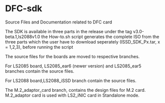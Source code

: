 # DFC-sdk

Source Files and Documentation related to DFC card

The SDK is available in three parts in the release under the tag v3.0-beta.1,ls2088v1.0 the How-to.sh script generates the complete ISO from the three parts which the user have to download seperately (ISSD_SDK_Px.tar, x = 1,2,3), before running the script

The source files for the boards are moved to respective branches. 

For LS2085 board, LS2085_ear6 (newer version) and LS2085_ear5 branches
contain the source files.

For LS2088 board,LS2088_iSSD branch contain the source files.

The M.2_adaptor_card branch, contains the design files for M.2 card.
M.2_adaptor card is used with LS2_iNIC card in Standalone mode.
